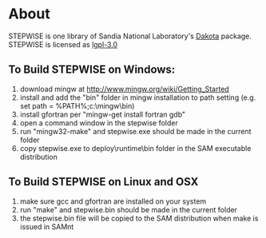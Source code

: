 # About
STEPWISE is one library of Sandia National Laboratory's [Dakota](https://dakota.sandia.gov/content/packages/stepwise) package.  STEPWISE is licensed as [lgpl-3.0](https://www.gnu.org/licenses/lgpl-3.0.en.html)

## To Build STEPWISE on Windows:
1. download mingw at http://www.mingw.org/wiki/Getting_Started
2. install and add the "bin" folder in mingw installation to path setting (e.g. set path = %PATH%;c:\mingw\bin)
3. install gfortran per "mingw-get install fortran gdb"
4. open a command window in the stepwise folder
5. run "mingw32-make" and stepwise.exe should be made in the current folder
6. copy stepwise.exe to deploy\runtime\bin folder in the SAM executable distribution

## To Build STEPWISE on Linux and OSX
1. make sure gcc and gfortran are installed on your system
2. run "make" and stepwise.bin should be made in the current folder
3. the stepwise.bin file will be copied to the SAM distribution when make is issued in SAMnt
